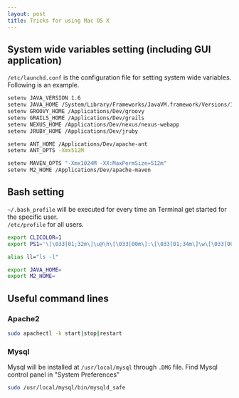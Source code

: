 ```yaml
---
layout: post
title: Tricks for using Mac OS X
---
```


## System wide variables setting (including GUI application)
`/etc/launchd.conf` is the configuration file for setting system wide variables. Following is an example.

~~~bash
setenv JAVA_VERSION 1.6
setenv JAVA_HOME /System/Library/Frameworks/JavaVM.framework/Versions/1.6/Home
setenv GROOVY_HOME /Applications/Dev/groovy
setenv GRAILS_HOME /Applications/Dev/grails
setenv NEXUS_HOME /Applications/Dev/nexus/nexus-webapp
setenv JRUBY_HOME /Applications/Dev/jruby

setenv ANT_HOME /Applications/Dev/apache-ant
setenv ANT_OPTS -Xmx512M

setenv MAVEN_OPTS "-Xmx1024M -XX:MaxPermSize=512m"
setenv M2_HOME /Applications/Dev/apache-maven
~~~


## Bash setting
`~/.bash_profile` will be executed for every time an Terminal get started for the specific user.  
`/etc/profile` for all users.

~~~bash
export CLICOLOR=1
export PS1='\[\033[01;32m\]\u@\h\[\033[00m\]:\[\033[01;34m\]\w\[\033[00m\]\$ '

alias ll="ls -l"

export JAVA_HOME=
export M2_HOME=
~~~

## Useful command lines

### Apache2 
~~~bash
sudo apachectl -k start|stop|restart
~~~

### Mysql
Mysql will be installed at `/usr/local/mysql` through `.DMG` file. Find Mysql control panel in "System Preferences"

~~~bash
sudo /usr/local/mysql/bin/mysqld_safe
~~~
